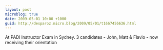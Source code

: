 ```yaml
---
layout: post
microblog: true
date: 2009-05-01 10:00 +1000
guid: http://desparoz.micro.blog/2009/05/01/t1667456636.html
---
```

At PADI Instructor Exam in Sydney. 3 candidates - John, Matt &amp; Flavio - now receiving their orientation
